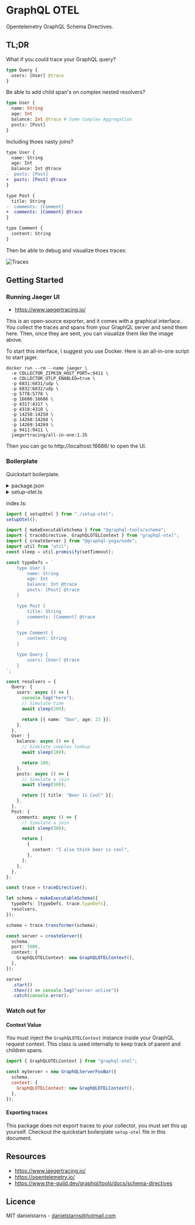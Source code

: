 # GraphQL OTEL

Opentelemetry GraphQL Schema Directives.

## TL;DR

What if you could trace your GraphQL query?

```graphql
type Query {
  users: [User] @trace
}
```

Be able to add child span's on complex nested resolvers?

```graphql
type User {
  name: String
  age: Int
  balance: Int @trace # Some Complex Aggregation
  posts: [Post]
}
```

Including thoes nasty joins?

```diff
type User {
  name: String
  age: Int
  balance: Int @trace
-  posts: [Post]
+  posts: [Post] @trace
}

type Post {
  title: String
-  comments: [Comment]
+  comments: [Comment] @trace
}

type Comment {
  content: String
}
```

Then be able to debug and visualize thoes traces:

![Traces](https://user-images.githubusercontent.com/35999252/195374980-20c94be1-2836-4460-91b3-e4c1f0f2acbb.png)

## Getting Started

### Running Jaeger UI

- https://www.jaegertracing.io/

This is an open-source exporter, and it comes with a graphical interface. You collect the traces and spans from your GraphQL server and send them here. Then, once they are sent, you can visualize them like the image above.

To start this interface, I suggest you use Docker. Here is an all-in-one script to start jager.

```
docker run --rm --name jaeger \
  -e COLLECTOR_ZIPKIN_HOST_PORT=:9411 \
  -e COLLECTOR_OTLP_ENABLED=true \
  -p 6831:6831/udp \
  -p 6832:6832/udp \
  -p 5778:5778 \
  -p 16686:16686 \
  -p 4317:4317 \
  -p 4318:4318 \
  -p 14250:14250 \
  -p 14268:14268 \
  -p 14269:14269 \
  -p 9411:9411 \
  jaegertracing/all-in-one:1.35
```

Then you can go to http://localhost:16686/ to open the UI.

### Boilerplate

Quickstart boilerplate.

<details closed>
<summary>package.json</summary>
<br>

```json
{
  "name": "playground",
  "devDependencies": {
    "@graphql-tools/schema": "^9.0.4",
    "@graphql-yoga/node": "^2.13.13",
    "@opentelemetry/context-async-hooks": "^1.7.0",
    "@opentelemetry/exporter-trace-otlp-http": "^0.33.0",
    "@opentelemetry/resources": "^1.7.0",
    "@opentelemetry/sdk-trace-base": "^1.7.0",
    "@opentelemetry/api": "^1.2.0"
  }
}
```

</details>

<details closed>
<summary>setup-otel.ts</summary>

<br>

```ts
import * as api from "@opentelemetry/api";
import { AsyncHooksContextManager } from "@opentelemetry/context-async-hooks";
import { OTLPTraceExporter } from "@opentelemetry/exporter-trace-otlp-http";
import { Resource } from "@opentelemetry/resources";
import {
  BasicTracerProvider,
  SimpleSpanProcessor,
} from "@opentelemetry/sdk-trace-base";
import { SemanticResourceAttributes } from "@opentelemetry/semantic-conventions";

export function setupOtel() {
  const contextManager = new AsyncHooksContextManager().enable();

  api.context.setGlobalContextManager(contextManager);

  const otlpTraceExporter = new OTLPTraceExporter();

  const provider = new BasicTracerProvider({
    resource: new Resource({
      [SemanticResourceAttributes.SERVICE_NAME]: "graphql-otel",
      [SemanticResourceAttributes.SERVICE_VERSION]: "1.0.0",
    }),
  });

  provider.addSpanProcessor(new SimpleSpanProcessor(otlpTraceExporter));

  provider.register();
}
```

</details>

index.ts:

```ts
import { setupOtel } from "./setup-otel";
setupOtel();

import { makeExecutableSchema } from "@graphql-tools/schema";
import { traceDirective, GraphQLOTELContext } from "graphql-otel";
import { createServer } from "@graphql-yoga/node";
import util from "util";
const sleep = util.promisify(setTimeout);

const typeDefs = `
    type User {
        name: String
        age: Int
        balance: Int @trace
        posts: [Post] @trace
    }

    type Post {
        title: String
        comments: [Comment] @trace
    }

    type Comment {
        content: String
    }

    type Query {
        users: [User] @trace
    }
`;

const resolvers = {
  Query: {
    users: async () => {
      console.log("here");
      // Simulate time
      await sleep(200);

      return [{ name: "Dan", age: 23 }];
    },
  },
  User: {
    balance: async () => {
      // Simulate complex lookup
      await sleep(100);

      return 100;
    },
    posts: async () => {
      // Simulate a join
      await sleep(500);

      return [{ title: "Beer Is Cool" }];
    },
  },
  Post: {
    comments: async () => {
      // Simulate a join
      await sleep(300);

      return [
        {
          content: "I also think beer is cool",
        },
      ];
    },
  },
};

const trace = traceDirective();

let schema = makeExecutableSchema({
  typeDefs: [typeDefs, trace.typeDefs],
  resolvers,
});

schema = trace.transformer(schema);

const server = createServer({
  schema,
  port: 5000,
  context: {
    GraphQLOTELContext: new GraphQLOTELContext(),
  },
});

server
  .start()
  .then(() => console.log("server online"))
  .catch(console.error);
```

### Watch out for

#### Context Value

You must inject the `GraphQLOTELContext` instance inside your GraphQL request context. This class is used internally to keep track of parent and children spans.

```js
import { GraphQLOTELContext } from "graphql-otel";

const myServer = new GraphQLServerFooBar({
  schema,
  context: {
    GraphQLOTELContext: new GraphQLOTELContext(),
  },
});
```

#### Exporting traces

This package does not export traces to your collector, you must set this up yourself. Checkout the quickstart boilerplate `setup-otel` file in this document.

## Resources

- https://www.jaegertracing.io/
- https://opentelemetry.io/
- https://www.the-guild.dev/graphql/tools/docs/schema-directives

## Licence

MIT danielstarns - danielstarns@hotmail.com
